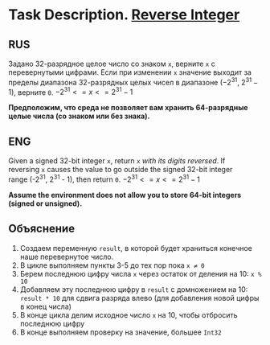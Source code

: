 # Task Description. [Reverse Integer](https://leetcode.com/explore/interview/card/top-interview-questions-easy/127/strings/880/)

## RUS

Задано 32-разрядное целое число со знаком `x`, верните `x` с перевернутыми цифрами. Если при изменении `x` значение выходит за пределы диапазона 32-разрядных целых чисел в диапазоне ($-2^{31}$, $2^{31}-1$), верните `0`.  $-2^{31} <= x <=2^{31}-1$

**Предположим, что среда не позволяет вам хранить 64-разрядные целые числа (со знаком или без знака).**

## ENG

Given a signed 32-bit integer `x`, return `x` _with its digits reversed_. If reversing `x` causes the value to go outside the signed 32-bit integer range (-$2^{31}$, $2^{31}$ - 1), then return `0`. $-2^{31} <= x <=2^{31}-1$

**Assume the environment does not allow you to store 64-bit integers (signed or unsigned).**

## Объяснение
1. Создаем переменную `result`, в которой будет храниться конечное наше перевернутое число.
2. В цикле выполняем пункты 3-5 до тех пор пока `x ≠ 0`
3. Берем последнюю цифру числа `x` через остаток от деления на 10: `x % 10`
4. Добавляем эту последнюю цифру в `result` с домножением на 10: `result * 10` для сдвига разряда влево (для добавления новой цифры в конец числа)
5. В конце цикла делим исходное число `x` на 10, чтобы отбросить последнюю цифру 
6. В конце выполняем проверку на значение, большее `Int32`